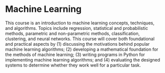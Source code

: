 # Machine Learning 

This course is an introduction to machine learning concepts, techniques, and algorithms. Topics include regression, statistical and probabilistic methods, parametric and non-parametric methods, classification, clustering, and neural networks. This course will cover both foundational and practical aspects by (1) discussing the motivations behind popular machine learning algorithms; (2) developing a mathematical foundation for the methods of machine learning; (3) writing programs in Python for implementing machine learning algorithms; and (4) evaluating the designed systems to determine whether they work well for a particular task.
